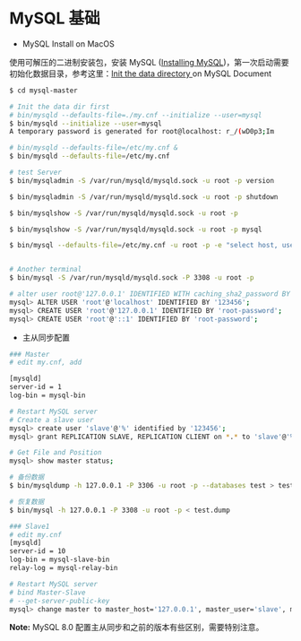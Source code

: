# MySQL 基础



* MySQL Install on MacOS 

使用可解压的二进制安装包，安装 MySQL \([Installing MySQL](https://dev.mysql.com/doc/refman/8.0/en/binary-installation.html#binary-installation-createsysuser)\)，第一次启动需要初始化数据目录，参考这里：[Init the data directory ](https://dev.mysql.com/doc/refman/8.0/en/data-directory-initialization.html)on MySQL Document

```bash
$ cd mysql-master

# Init the data dir first
# bin/mysqld --defaults-file=./my.cnf --initialize --user=mysql
$ bin/mysqld --initialize --user=mysql
A temporary password is generated for root@localhost: r_/(wD0p3;Im

# bin/mysqld --defaults-file=/etc/my.cnf &
$ bin/mysqld --defaults-file=/etc/my.cnf

# test Server
$ bin/mysqladmin -S /var/run/mysqld/mysqld.sock -u root -p version

$ bin/mysqladmin -S /var/run/mysqld/mysqld.sock -u root -p shutdown

$ bin/mysqlshow -S /var/run/mysqld/mysqld.sock -u root -p

$ bin/mysqlshow -S /var/run/mysqld/mysqld.sock -u root -p mysql

$ bin/mysql --defaults-file=/etc/my.cnf -u root -p -e "select host, user from user" mysql


# Another terminal
$ bin/mysql -S /var/run/mysqld/mysqld.sock -P 3308 -u root -p

# alter user root@'127.0.0.1' IDENTIFIED WITH caching_sha2_password BY '123456';
mysql> ALTER USER 'root'@'localhost' IDENTIFIED BY '123456';
mysql> CREATE USER 'root'@'127.0.0.1' IDENTIFIED BY 'root-password';
mysql> CREATE USER 'root'@'::1' IDENTIFIED BY 'root-password';
```

* 主从同步配置

```bash
### Master
# edit my.cnf, add

[mysqld]
server-id = 1
log-bin = mysql-bin

# Restart MySQL server
# Create a slave user
mysql> create user 'slave'@'%' identified by '123456';
mysql> grant REPLICATION SLAVE, REPLICATION CLIENT on *.* to 'slave'@'%';

# Get File and Position
mysql> show master status; 

# 备份数据
$ bin/mysqldump -h 127.0.0.1 -P 3306 -u root -p --databases test > test.dump

# 恢复数据
$ bin/mysql -h 127.0.0.1 -P 3308 -u root -p < test.dump

### Slave1
# edit my.cnf
[mysqld]
server-id = 10
log-bin = mysql-slave-bin
relay-log = mysql-relay-bin

# Restart MySQL server
# bind Master-Slave
# --get-server-public-key
mysql> change master to master_host='127.0.0.1', master_user='slave', master_password='123456', master_port=3308, master_log_file='mysql-bin.000001', master_log_pos=712, master_connect_retry=30;

```

**Note:** MySQL 8.0 配置主从同步和之前的版本有些区别，需要特别注意。 

